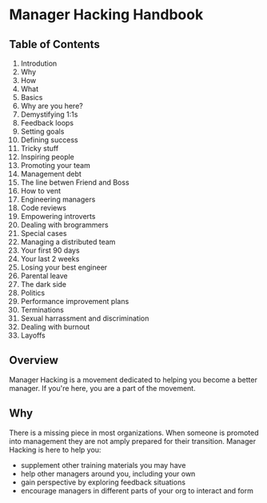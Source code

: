 # Manager Hacking Handbook

## Table of Contents
1. Introdution
  1. Why
  2. How
  3. What
2. Basics
  1. Why are you here? 
  2. Demystifying 1:1s
  3. Feedback loops
  4. Setting goals
  5. Defining success
3. Tricky stuff
  1. Inspiring people
  2. Promoting your team
  3. Management debt
  4. The line betwen Friend and Boss
  5. How to vent
4. Engineering managers
  1. Code reviews
  2. Empowering introverts
  3. Dealing with brogrammers
5. Special cases
  1. Managing a distributed team
  2. Your first 90 days
  3. Your last 2 weeks
  4. Losing your best engineer
  5. Parental leave
6. The dark side
  1. Politics
  2. Performance improvement plans
  3. Terminations
  4. Sexual harrassment and discrimination
  5. Dealing with burnout
  6. Layoffs

## Overview

Manager Hacking is a movement dedicated to helping you become a better manager.  If you're here, you are a part of the movement.

## Why

There is a missing piece in most organizations.  When someone is promoted into management they are not amply prepared for their transition.  Manager Hacking is here to help you:
* supplement other training materials you may have
* help other managers around you, including your own 
* gain perspective by exploring feedback  situations
* encourage managers in different parts of your org to interact and form

